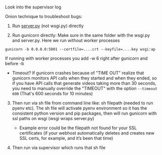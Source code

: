 
Look into the supervisor log

Onion technique to troubleshoot bugs:
1. Run [server.py](https://server.py "https://server.py") (not wsgi.py) directly
   
2. Run gunicorn directly:
Make sure in the same folder with the wsgi.py and server.py. Here we run without worker processes
```
gunicorn -b 0.0.0.0:5001 --certfile=....crt --keyfile=....key wsgi:ap
```

If running with worker processes you add -w 6 right after gunicorn and before -b

- Timeout?
  If gunicorn crashes because of "TIME OUT" realize that gunicorn monitors API calls when they started and when they ended, so if you have API calls that generate videos taking more than 30 seconds, you need to manually override the "TIMEOUT" with the option `--timeout 600` (That's 600 seconds for 10 minutes)


3. Then run via sh file from command line like: sh filepath (needed to run pyenv etc). The sh file will activate pyenv environment so it has the consistent python version and pip packages, then will run gunicorn with ssl paths on wsgi (wsgi wraps server.py)
	- Example error could be the filepath not found for your SSL certificates (if your webhost automatically deletes and creates new SSL certs, for example, and it’s been that time)
	
4. Then run via supervisor which runs that sh file